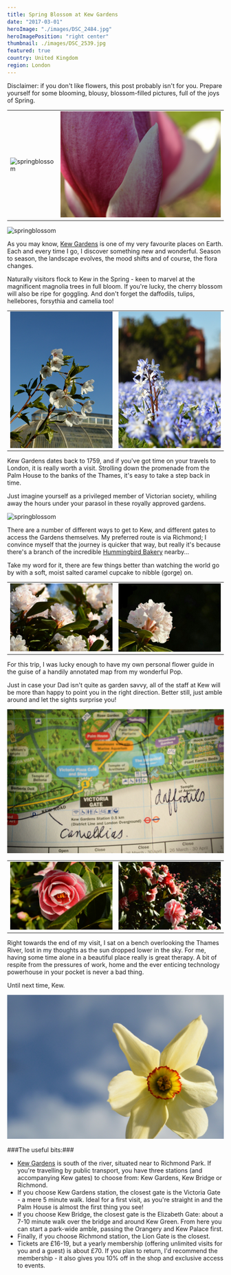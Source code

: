 ```yaml
---
title: Spring Blossom at Kew Gardens
date: "2017-03-01"
heroImage: "./images/DSC_2484.jpg"
heroImagePosition: "right center"
thumbnail: ./images/DSC_2539.jpg
featured: true
country: United Kingdom
region: London
---
```



Disclaimer: if you don't like flowers, this post probably isn't for you. Prepare yourself for some blooming, blousy, blossom-filled pictures, full of the joys of Spring.

| | |
| --- | --- |
|![springblossom](./images/DSC_2664.jpg)|![springblossom](./images/DSC_2660.jpg)|


![springblossom](./images/DSC_2698.jpg)

As you may know, [Kew Gardens](https://www.kew.org/) is one of my very favourite places on Earth. Each and every time I go, I discover something new and wonderful. Season to season, the landscape evolves, the mood shifts and of course, the flora changes. 

Naturally visitors flock to Kew in the Spring - keen to marvel at the magnificent magnolia trees in full bloom. If you're lucky, the cherry blossom will also be ripe for goggling. And don't forget the daffodils, tulips, hellebores, forsythia and camelia too!

| | |
| --- | --- |
|![springblossom](./images/DSC_2591.JPG)|![springblossom](./images/DSC_2678.JPG)|


Kew Gardens dates back to 1759, and if you've got time on your travels to London, it is really worth a visit. Strolling down the promenade from the Palm House to the banks of the Thames, it's easy to take a step back in time. 

Just imagine yourself as a privileged member of Victorian society, whiling away the hours under your parasol in these royally approved gardens.
 
![springblossom](./images/DSC_2790.jpg)

There are a number of different ways to get to Kew, and different gates to access the Gardens themselves. My preferred route is via Richmond; I convince myself that the journey is quicker that way, but really it's because there's a branch of the incredible [Hummingbird Bakery](https://hummingbirdbakery.com/) nearby... 

Take my word for it, there are few things better than watching the world go by with a soft, moist salted caramel cupcake to nibble (gorge) on.

| | |
| --- | --- |
|![springblossom](./images/DSC_2727.jpg)|![springblossom](./images/rhodi.jpg)|


For this trip, I was lucky enough to have my own personal flower guide in the guise of a handily annotated map from my wonderful Pop. 

Just in case your Dad isn't quite as garden savvy, all of the staff at Kew will be more than happy to point you in the right direction. Better still, just amble around and let the sights surprise you!
 
![springblossom](./images/DSC_2773.jpg)

| | |
| --- | --- |
|![springblossom](./images/DSC_2516.jpg)|![springblossom](./images/DSC_2525.jpg)|


Right towards the end of my visit, I sat on a bench overlooking the Thames River, lost in my thoughts as the sun dropped lower in the sky. For me, having some time alone in a beautiful place really is great therapy. A bit of respite from the pressures of work, home and the ever enticing technology powerhouse in your pocket is never a bad thing.

Until next time, Kew.
 
 
![springblossom](./images/DSC_2484.jpg)

###The useful bits:###

- [Kew Gardens](https://www.kew.org/kew-gardens/plan-your-visit-to-kew-gardens/getting-here) is south of the river, situated near to Richmond Park. If you're travelling by public transport, you have three stations (and accompanying Kew gates) to choose from: Kew Gardens, Kew Bridge or Richmond.
- If you choose Kew Gardens station, the closest gate is the Victoria Gate - a mere 5 minute walk. Ideal for a first visit, as you're straight in and the Palm House is almost the first thing you see!
- If you choose Kew Bridge, the closest gate is the Elizabeth Gate: about a 7-10 minute walk over the bridge and around Kew Green. From here you can start a park-wide amble, passing the Orangery and Kew Palace first.
- Finally, if you choose Richmond station, the Lion Gate is the closest.
- Tickets are £16-19, but a yearly membership (offering unlimited visits for you and a guest) is about £70. If you plan to return, I'd recommend the membership - it also gives you 10% off in the shop and exclusive access to events.